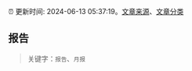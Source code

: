 :alarm_clock: 更新时间: 2024-06-13 05:37:19。[文章来源](/README.md)、[文章分类](/TAGS.md)

## 报告


> 关键字：`报告`、`月报`



